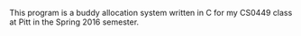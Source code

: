 This program is a buddy allocation system written in C for my CS0449 class at Pitt in the Spring 2016 semester.